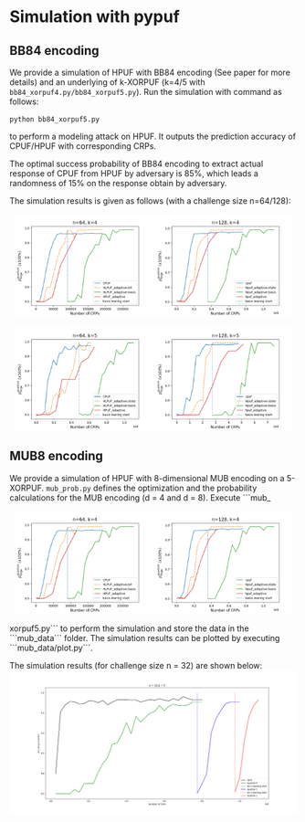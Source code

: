 # Simulation with pypuf

## BB84 encoding
We provide a simulation of HPUF with BB84 encoding (See paper for more details) and an underlying of k-XORPUF (k=4/5 with ```bb84_xorpuf4.py/bb84_xorpuf5.py```). Run the simulation with command as follows:
```
python bb84_xorpuf5.py
```
to perform a modeling attack on HPUF. It outputs the prediction accuracy of CPUF/HPUF with corresponding CRPs. 

The optimal success probability of BB84 encoding to extract actual response of CPUF from HPUF by adversary is 85%, which leads a randomness of 15% on the response obtain by adversary.  

The simulation results is given as follows (with a challenge size n=64/128):
<p align="middle">
  <img src="./bb84_data/xorpuf4/bb84_k4_64_new.png" width="48%" />
  <img src="./bb84_data/xorpuf4/bb84_k4_128_new.png" width="48%" /> 
</p>

<p align="middle">
  <img src="./bb84_data/xorpuf5/bb84_k5_64_new.png" width="48%" />
  <img src="./bb84_data/xorpuf5/bb84_k5_128_new.png" width="48%" /> 
</p>

## MUB8 encoding
We provide a simulation of HPUF with 8-dimensional MUB encoding on a 5-XORPUF. ```mub_prob.py``` defines the optimization and the probability calculations for the MUB encoding (d = 4 and d = 8). Execute ```mub_<p align="middle">
  <img src="./bb84_data/xorpuf4/bb84_k4_64_new.png" width="48%" />
  <img src="./bb84_data/xorpuf4/bb84_k4_128_new.png" width="48%" /> 
</p>xorpuf5.py``` to perform the simulation and store the data in the ```mub_data``` folder. The simulation results can be plotted by executing ```mub_data/plot.py```. 

The simulation results (for challenge size n = 32) are shown below:
<img alt="alt_text" width="2000px" src="./mub_data/xorpuf_LR_MUB8full_60reps.png" />
